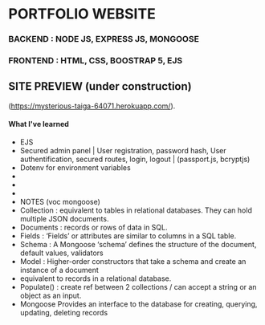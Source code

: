 # PORTFOLIO WEBSITE 

### BACKEND : NODE JS, EXPRESS JS, MONGOOSE
### FRONTEND : HTML, CSS, BOOSTRAP 5, EJS


## SITE PREVIEW (under construction)

(https://mysterious-taiga-64071.herokuapp.com/).


#### What I've learned
* EJS 
* Secured admin panel | User registration, password hash, User authentification, secured routes, login, logout | (passport.js, bcryptjs)
* Dotenv for environment variables
*
*
*
* NOTES (voc mongoose)
* Collection : equivalent to tables in relational databases. They can hold multiple JSON documents.
* Documents : records or rows of data in SQL.
* Fields : ‘Fields’ or attributes are similar to columns in a SQL table.
* Schema : A Mongoose ‘schema’ defines the structure of the document, default values, validators
* Model :  Higher-order constructors that take a schema and create an instance of a document 
* equivalent to records in a relational database.
* Populate() : create ref between 2 collections / can accept a string or an object as an input.
* Mongoose Provides an interface to the database for creating, querying, updating, deleting records
